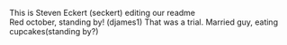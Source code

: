 This is Steven Eckert (seckert) editing our readme<br/>
Red october, standing by! (djames1)
That was a trial. Married guy, eating cupcakes(standing by?)
